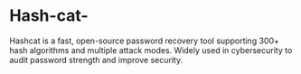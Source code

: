 # Hash-cat-
Hashcat is a fast, open-source password recovery tool supporting 300+ hash algorithms and multiple attack modes. Widely used in cybersecurity to audit password strength and improve security.
